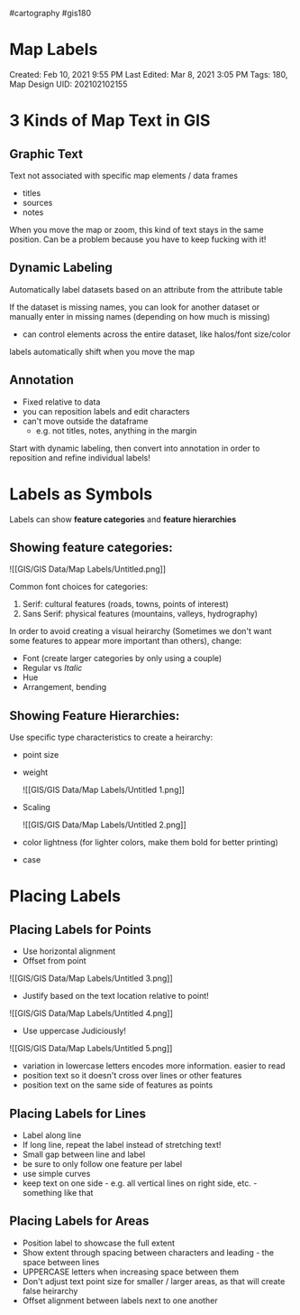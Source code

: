 #cartography #gis180
# Map Labels

Created: Feb 10, 2021 9:55 PM
Last Edited: Mar 8, 2021 3:05 PM
Tags: 180, Map Design
UID: 202102102155

# 3 Kinds of Map Text in GIS

## Graphic Text

Text not associated with specific map elements / data frames

- titles
- sources
- notes

When you move the map or zoom, this kind of text stays in the same position. Can be a problem because you have to keep fucking with it!

## Dynamic Labeling

Automatically label datasets based on an attribute from the attribute table

If the dataset is missing names, you can look for another dataset or manually enter in missing names (depending on how much is missing)

- can control elements across the entire dataset, like halos/font size/color

labels automatically shift when you move the map

## Annotation

- Fixed relative to data
- you can reposition labels and edit characters
- can't move outside the dataframe
    - e.g. not titles, notes, anything in the margin

Start with dynamic labeling, then convert into annotation in order to reposition and refine individual labels!

# Labels as Symbols

Labels can show **feature categories** and **feature hierarchies**

## **Showing feature categories:**

![[GIS/GIS Data/Map Labels/Untitled.png]]

Common font choices for categories:

1. Serif: cultural features (roads, towns, points of interest)
2. Sans Serif: physical features (mountains, valleys, hydrography)

In order to avoid creating a visual heirarchy (Sometimes we don't want some features to appear more important than others), change:

- Font (create larger categories by only using a couple)
- Regular vs *Italic*
- Hue
- Arrangement, bending

## Showing Feature Hierarchies:

Use specific type characteristics to create a heirarchy:

- point size
- weight

    ![[GIS/GIS Data/Map Labels/Untitled 1.png]]

- Scaling

    ![[GIS/GIS Data/Map Labels/Untitled 2.png]]

- color lightness (for lighter colors, make them bold for better printing)
- case

# Placing Labels

## Placing Labels for Points

- Use horizontal alignment
- Offset from point

![[GIS/GIS Data/Map Labels/Untitled 3.png]]

- Justify based on the text location relative to point!

![[GIS/GIS Data/Map Labels/Untitled 4.png]]

- Use uppercase Judiciously!

![[GIS/GIS Data/Map Labels/Untitled 5.png]]

- variation in lowercase letters encodes more information. easier to read
- position text so it doesn't cross over lines or other features
- position text on the same side of features as points

## Placing Labels for Lines

- Label along line
- If long line, repeat the label instead of stretching text!
- Small gap between line and label
- be sure to only follow one feature per label
- use simple curves
- keep text on one side - e.g. all vertical lines on right side, etc. - something like that

## Placing Labels for Areas

- Position label to showcase the full extent
- Show extent through spacing between characters and leading - the space between lines
- UPPERCASE letters when increasing space between them
- Don't adjust text point size for smaller / larger areas, as that will create false heirarchy
- Offset alignment between labels next to one another